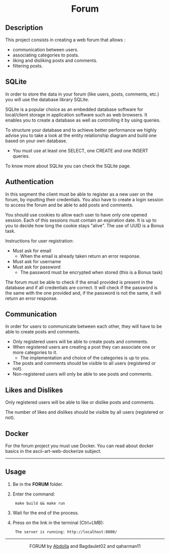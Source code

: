 <h1 align="center">Forum</h1>

## Description
This project consists in creating a web forum that allows :

- communication between users.
- associating categories to posts.
- liking and disliking posts and comments.
- filtering posts.

## SQLite

In order to store the data in your forum (like users, posts, comments, etc.) you will use the database library SQLite.

SQLite is a popular choice as an embedded database software for local/client storage in application software such as web browsers. It enables you to create a database as well as controlling it by using queries.

To structure your database and to achieve better performance we highly advise you to take a look at the entity relationship diagram and build one based on your own database.

- You must use at least one SELECT, one CREATE and one INSERT queries.

To know more about SQLite you can check the SQLite page.
## Authentication

In this segment the client must be able to  register as a new user on the forum, by inputting their credentials. You also have to create a login session to access the forum and be able to add posts and comments.

You should use cookies to allow each user to have only one opened session. Each of this sessions must contain an expiration date. It is up to you to decide how long the cookie stays "alive". The use of UUID is a Bonus task.

Instructions for user registration:

- Must ask for email
    - When the email is already taken return an error response.
- Must ask for username
- Must ask for password
    - The password must be encrypted when stored (this is a Bonus task)

The forum must be able to check if the email provided is present in the database and if all credentials are correct. It will check if the password is the same with the one provided and, if the password is not the same, it will return an error response.
## Communication

In order for users to communicate between each other, they will have to be able to create posts and comments.

- Only registered users will be able to create posts and comments.
- When registered users are creating a post they can associate one or more categories to it.
    - The implementation and choice of the categories is up to you.
- The posts and comments should be visible to all users (registered or not).
- Non-registered users will only be able to see posts and comments.

## Likes and Dislikes

Only registered users will be able to like or dislike posts and comments.

The number of likes and dislikes should be visible by all users (registered or not).

## Docker

For the forum project you must use Docker. You can read about docker basics in the ascii-art-web-dockerize subject.

---

## Usage
1. Be in the <b>FORUM</b> folder.

2. Enter the command:
        
        make build && make run

3. Wait for the end of the process.

4. Press on the link in the terminal (Ctrl+LMB):

        The server is running: http://localhost:8080/

---



<div align="center"> FORUM by <a href="https://github.com/Abeke02"> Abdolla</a>
                and <a> Bagdaulet02</a>
                and <a> qaharman11</a>  </div>

